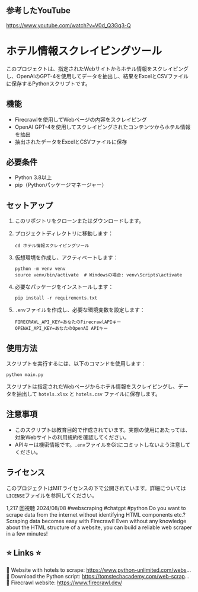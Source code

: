 ## 参考したYouTube
https://www.youtube.com/watch?v=V0d_Q3Gq3-Q



# ホテル情報スクレイピングツール

このプロジェクトは、指定されたWebサイトからホテル情報をスクレイピングし、OpenAIのGPT-4を使用してデータを抽出し、結果をExcelとCSVファイルに保存するPythonスクリプトです。

## 機能

- Firecrawlを使用してWebページの内容をスクレイピング
- OpenAI GPT-4を使用してスクレイピングされたコンテンツからホテル情報を抽出
- 抽出されたデータをExcelとCSVファイルに保存

## 必要条件

- Python 3.8以上
- pip（Pythonパッケージマネージャー）

## セットアップ

1. このリポジトリをクローンまたはダウンロードします。

2. プロジェクトディレクトリに移動します：
   ```
   cd ホテル情報スクレイピングツール
   ```

3. 仮想環境を作成し、アクティベートします：
   ```
   python -m venv venv
   source venv/bin/activate  # Windowsの場合: venv\Scripts\activate
   ```

4. 必要なパッケージをインストールします：
   ```
   pip install -r requirements.txt
   ```

5. `.env`ファイルを作成し、必要な環境変数を設定します：
   ```
   FIRECRAWL_API_KEY=あなたのFirecrawlAPIキー
   OPENAI_API_KEY=あなたのOpenAI APIキー
   ```

## 使用方法

スクリプトを実行するには、以下のコマンドを使用します：

```
python main.py
```

スクリプトは指定されたWebページからホテル情報をスクレイピングし、データを抽出して `hotels.xlsx` と `hotels.csv` ファイルに保存します。

## 注意事項

- このスクリプトは教育目的で作成されています。実際の使用にあたっては、対象Webサイトの利用規約を確認してください。
- APIキーは機密情報です。`.env`ファイルをGitにコミットしないよう注意してください。

## ライセンス

このプロジェクトはMITライセンスの下で公開されています。詳細については`LICENSE`ファイルを参照してください。


1,217 回視聴  2024/08/08  #webscraping #chatgpt #python
Do you want to scrape data from the internet without identifying HTML components etc.? Scraping data becomes easy with Firecrawl! Even without any knowledge about the HTML structure of a website, you can build a reliable web scraper in a few minutes!

## ⭐️ Links ⭐ 
🔗  Website with hotels to scrape: https://www.python-unlimited.com/webs...
🔗 Download the Python script: https://tomstechacademy.com/web-scrap...
🔗 Firecrawl website: https://www.firecrawl.dev/
